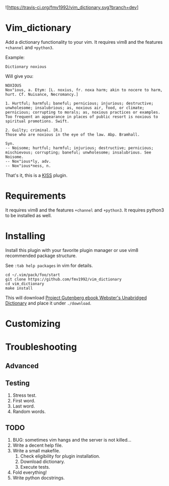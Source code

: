 ![https://travis-ci.org/fmv1992/vim_dictionary.svg?branch=dev]
# Vim_dictionary

Add a dictionary functionality to your vim. It requires vim8 and the features `+channel` and `+python3`.

Example:

    Dictionary noxious

Will give you:

    NOXIOUS
    Nox"ious, a. Etym: [L. noxius, fr. noxa harm; akin to nocere to harm,
    hurt. Cf. Nuisance, Necromancy.]

    1. Hurtful; harmful; baneful; pernicious; injurious; destructive;
    unwholesome; insalubrious; as, noxious air, food, or climate;
    pernicious; corrupting to morals; as, noxious practices or examples.
    Too frequent an appearance in places of public resort is noxious to
    spiritual promotions. Swift.

    2. Guilty; criminal. [R.]
    Those who are noxious in the eye of the law. Abp. Bramhall.

    Syn.
    -- Noisome; hurtful; harmful; injurious; destructive; pernicious;
    mischievous; corrupting; baneful; unwholesome; insalubrious. See
    Noisome.
    -- Nox"ious*ly, adv.
    -- Nox"ious*ness, n.

That's it, this is a [KISS](https://en.wikipedia.org/wiki/KISS_principle) plugin.

# Requirements

It requires vim8 and the features `+channel` and `+python3`.
It requires python3 to be installed as well.

# Installing

Install this plugin with your favorite plugin manager or use vim8 recommended package structure.

See `:tab help packages` in vim for details.

    cd ~/.vim/pack/foo/start
    git clone https://github.com/fmv1992/vim_dictionary
    cd vim_dictionary
    make install

This will download [Project Gutenberg ebook Webster's Unabridged Dictionary](http://www.gutenberg.org/ebooks/29765) and place it under `./download`.

# Customizing

# Troubleshooting

## Advanced

## Testing

1. Stress test.
1. First word.
1. Last word.
1. Random words.

## TODO

1. BUG: sometimes vim hangs and the server is not killed...
1. Write a decent help file.
1. Write a small makefile.
    1. Check eligibility for plugin installation.
    1. Download dictionary.
    1. Execute tests.
1. Fold everything!
1. Write python docstrings.
